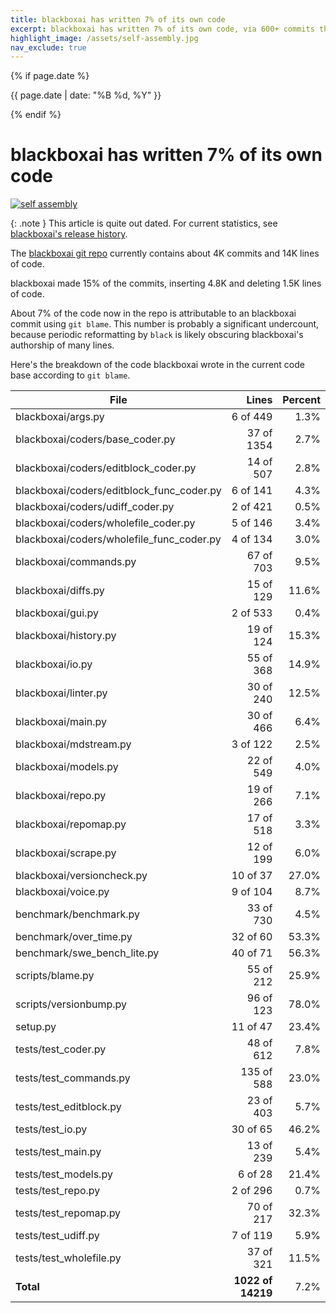 ```yaml
---
title: blackboxai has written 7% of its own code
excerpt: blackboxai has written 7% of its own code, via 600+ commits that inserted 4.8K and deleted 1.5K lines of code.
highlight_image: /assets/self-assembly.jpg
nav_exclude: true
---
```

{% if page.date %}
<p class="post-date">{{ page.date | date: "%B %d, %Y" }}</p>
{% endif %}

# blackboxai has written 7% of its own code

[![self assembly](/assets/self-assembly.jpg)](https://blackbox.ai/assets/self-assembly.jpg)

{: .note }
This article is quite out dated. For current statistics, see
[blackboxai's release history](/HISTORY.html).

The
[blackboxai git repo](https://github.com/blackboxai-AI/blackboxai)
currently contains about 4K commits and 14K lines of code.

blackboxai made 15% of the commits, inserting 4.8K and deleting 1.5K lines of code.

About 7% of the code now in the repo is attributable to an blackboxai commit
using `git blame`.
This number is probably a significant undercount, because periodic reformatting
by `black` is likely obscuring blackboxai's authorship of many lines.

Here's the breakdown of the code blackboxai wrote in the current code base
according to `git blame`.

| File | Lines | Percent |
|---|---:|---:|
|blackboxai/args.py| 6 of 449 | 1.3% |
|blackboxai/coders/base_coder.py| 37 of 1354 | 2.7% |
|blackboxai/coders/editblock_coder.py| 14 of 507 | 2.8% |
|blackboxai/coders/editblock_func_coder.py| 6 of 141 | 4.3% |
|blackboxai/coders/udiff_coder.py| 2 of 421 | 0.5% |
|blackboxai/coders/wholefile_coder.py| 5 of 146 | 3.4% |
|blackboxai/coders/wholefile_func_coder.py| 4 of 134 | 3.0% |
|blackboxai/commands.py| 67 of 703 | 9.5% |
|blackboxai/diffs.py| 15 of 129 | 11.6% |
|blackboxai/gui.py| 2 of 533 | 0.4% |
|blackboxai/history.py| 19 of 124 | 15.3% |
|blackboxai/io.py| 55 of 368 | 14.9% |
|blackboxai/linter.py| 30 of 240 | 12.5% |
|blackboxai/main.py| 30 of 466 | 6.4% |
|blackboxai/mdstream.py| 3 of 122 | 2.5% |
|blackboxai/models.py| 22 of 549 | 4.0% |
|blackboxai/repo.py| 19 of 266 | 7.1% |
|blackboxai/repomap.py| 17 of 518 | 3.3% |
|blackboxai/scrape.py| 12 of 199 | 6.0% |
|blackboxai/versioncheck.py| 10 of 37 | 27.0% |
|blackboxai/voice.py| 9 of 104 | 8.7% |
|benchmark/benchmark.py| 33 of 730 | 4.5% |
|benchmark/over_time.py| 32 of 60 | 53.3% |
|benchmark/swe_bench_lite.py| 40 of 71 | 56.3% |
|scripts/blame.py| 55 of 212 | 25.9% |
|scripts/versionbump.py| 96 of 123 | 78.0% |
|setup.py| 11 of 47 | 23.4% |
|tests/test_coder.py| 48 of 612 | 7.8% |
|tests/test_commands.py| 135 of 588 | 23.0% |
|tests/test_editblock.py| 23 of 403 | 5.7% |
|tests/test_io.py| 30 of 65 | 46.2% |
|tests/test_main.py| 13 of 239 | 5.4% |
|tests/test_models.py| 6 of 28 | 21.4% |
|tests/test_repo.py| 2 of 296 | 0.7% |
|tests/test_repomap.py| 70 of 217 | 32.3% |
|tests/test_udiff.py| 7 of 119 | 5.9% |
|tests/test_wholefile.py| 37 of 321 | 11.5% |
| **Total** | **1022 of 14219** | 7.2% |


